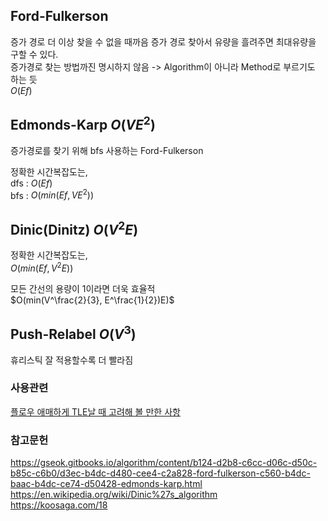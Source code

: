 ## __Ford-Fulkerson__
증가 경로 더 이상 찾을 수 없을 때까음 증가 경로 찾아서 유량을 흘려주면 최대유량을 구할 수 있다.   
증가경로 찾는 방법까진 명시하지 않음 -> Algorithm이 아니라 Method로 부르기도 하는 듯   
$O(Ef)$

## __Edmonds-Karp__   $O(V E^2)$
증가경로를 찾기 위해 bfs 사용하는 Ford-Fulkerson   

정확한 시간복잡도는,   
dfs : $O(Ef)$   
bfs : $O(min(Ef, VE^2))$

## __Dinic(Dinitz)__ $O(V^2 E)$   

정확한 시간복잡도는,   
$O(min(Ef, V^2 E))$   

모든 간선의 용량이 1이라면 더욱 효율적   
$O(min(V^\frac{2}{3}, E^\frac{1}{2})E)$   

## __Push-Relabel__ $O(V^3)$
휴리스틱 잘 적용할수록 더 빨라짐   
<!-- [메시라이브](https://www.acmicpc.net/problem/21731)    -->


### 사용관련
[플로우 애매하게 TLE날 때 고려해 볼 만한 사항](https://www.acmicpc.net/board/view/7649)

### 참고문헌
https://gseok.gitbooks.io/algorithm/content/b124-d2b8-c6cc-d06c-d50c-b85c-c6b0/d3ec-b4dc-d480-cee4-c2a828-ford-fulkerson-c560-b4dc-baac-b4dc-ce74-d50428-edmonds-karp.html   
https://en.wikipedia.org/wiki/Dinic%27s_algorithm   
https://koosaga.com/18